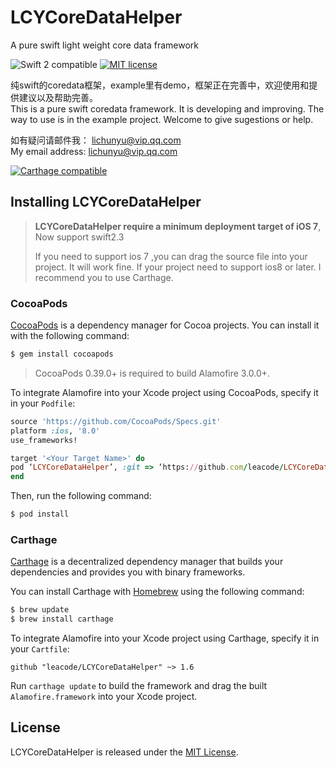 # LCYCoreDataHelper
A pure swift light weight core data framework

![Swift 2 compatible](https://img.shields.io/badge/swift2-compatible-4BC51D.svg?style=flat)
[![MIT license](http://img.shields.io/badge/license-MIT-brightgreen.svg)](http://opensource.org/licenses/MIT)

纯swift的coredata框架，example里有demo，框架正在完善中，欢迎使用和提供建议以及帮助完善。      
This is a pure swift coredata framework. It is developing and improving. The way to use is in the example project. Welcome to give sugestions or help.

如有疑问请邮件我： lichunyu@vip.qq.com     
My email address:  lichunyu@vip.qq.com

[![Carthage compatible](https://img.shields.io/badge/Carthage-compatible-4BC51D.svg?style=flat)](https://github.com/Carthage/Carthage)

## Installing LCYCoreDataHelper

> **LCYCoreDataHelper require a minimum deployment target of iOS 7**,  Now support swift2.3
>
> If you need to support ios 7 ,you can drag the source file into your project. It will work fine. If your project need to support ios8 or later. I recommend you to use Carthage.

### CocoaPods

[CocoaPods](http://cocoapods.org) is a dependency manager for Cocoa projects. You can install it with the following command:

```bash
$ gem install cocoapods
```

> CocoaPods 0.39.0+ is required to build Alamofire 3.0.0+.

To integrate Alamofire into your Xcode project using CocoaPods, specify it in your `Podfile`:

```ruby
source 'https://github.com/CocoaPods/Specs.git'
platform :ios, '8.0'
use_frameworks!

target '<Your Target Name>' do
pod ‘LCYCoreDataHelper’, :git => ‘https://github.com/leacode/LCYCoreDataHelper.git’
end
```

Then, run the following command:

```bash
$ pod install
```

### Carthage


[Carthage](https://github.com/Carthage/Carthage) is a decentralized dependency manager that builds your dependencies and provides you with binary frameworks.

You can install Carthage with [Homebrew](http://brew.sh/) using the following command:

```bash
$ brew update
$ brew install carthage
```

To integrate Alamofire into your Xcode project using Carthage, specify it in your `Cartfile`:

```ogdl
github "leacode/LCYCoreDataHelper" ~> 1.6
```

Run `carthage update` to build the framework and drag the built `Alamofire.framework` into your Xcode project.


## License

LCYCoreDataHelper is released under the [MIT License](LICENSE).
